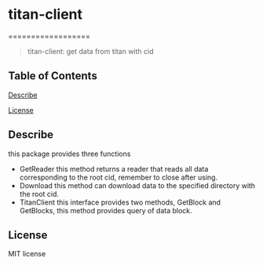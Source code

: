 # titan-client
==================
> titan-client: get data from titan with cid



## Table of Contents

[Describe](#describe)

[License](#license)

## Describe

this package provides three functions

- GetReader this method returns a reader that reads all data corresponding to the root cid, remember to close after using.
- Download this method can download data to the specified directory with the root cid.
- TitanClient this interface provides two methods, GetBlock and GetBlocks, this method provides query of data block.


## License

MIT license
